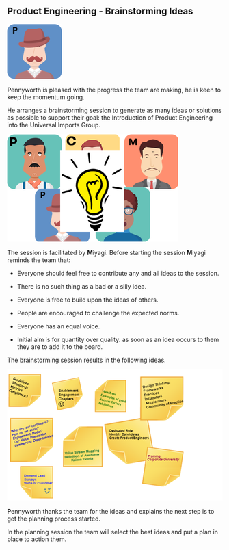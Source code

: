 ## Product Engineering - Brainstorming Ideas

![](assets/pennyworth.png)

**P**ennyworth is pleased with the progress the team are making, he is keen to keep the momentum going.

He arranges a brainstorming session to generate as many ideas or solutions as possible to support their goal: the Introduction of Product Engineering into the Universal Imports Group.

![](assets/team-brainstorming.png)

The session is facilitated by **M**iyagi. Before starting the session **M**iyagi reminds the team that:

- Everyone should feel free to contribute any and all ideas to the session.

- There is no such thing as a bad or a silly idea.

- Everyone is free to build upon the ideas of others.

- People are encouraged to challenge the expected norms.

- Everyone has an equal voice.

- Initial aim is for quantity over quality. as soon as an idea occurs to them they are to add it to the board.

The brainstorming session results in the following ideas.

![](assets/pe-brainstorming.png)

**P**ennyworth thanks the team for the ideas and explains the next step is to get the planning process started.

In the planning session the team will select the best ideas and put a plan in place to action them.
